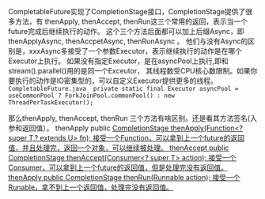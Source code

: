 CompletableFuture实现了CompletionStage接口，CompletionStage提供了很多方法，有
thenApply, thenAccept, thenRun这三个常用的返回，表示当一个future完成后继续执行的动作。
这个三个方法后面都可以加上后缀Async，即thenApplyAsync, thenAccpetAsync, thenRunAsync 。
他们与没有Async的区别是，xxxAsync多接受了一个参数Executor，表示继续执行的动作是在哪个Executor上执行。
如果没有指定Executor，是在asyncPool上执行,即和stream().parallel()用的是同一个Exceutor，
其线程数受CPU核心数限制。如果你要执行的动作是IO密集型的，可以自定义Executor提供更多的线程。
`
CompletableFuture.java 
private static final Executor asyncPool = useCommonPool ?
         ForkJoinPool.commonPool() : new ThreadPerTaskExecutor();
         `
         
那么thenApply, thenAccept, thenRun 三个方法有啥区别。还是看其方法签名(入参和返回值）。
thenApply public <U> CompletionStage<U> thenApply(Function<? super T,? extends U> fn);
接受一个Function，可以拿到上一个future的返回值，并且处理完，返回一个对象，可以继续被处理。
thenAccept public CompletionStage<Void> thenAccept(Consumer<? super T> action);
接受一个Consumer，可以拿到上一个future的返回值，但是处理完没有返回值。
thenApply public CompletionStage<Void> thenRun(Runnable action);
接受一个Runable，拿不到上一个返回值，处理完没有返回值。